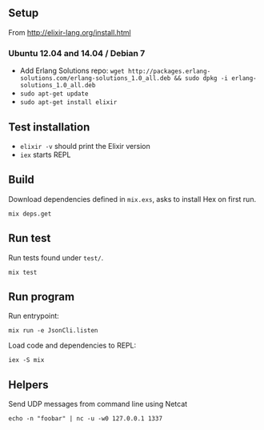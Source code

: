 Setup
-----

From http://elixir-lang.org/install.html

### Ubuntu 12.04 and 14.04 / Debian 7

 - Add Erlang Solutions repo: `wget http://packages.erlang-solutions.com/erlang-solutions_1.0_all.deb && sudo dpkg -i erlang-solutions_1.0_all.deb`
 - `sudo apt-get update`
 - `sudo apt-get install elixir`

Test installation
-----------------

 - `elixir -v` should print the Elixir version
 - `iex` starts REPL

Build
-----

Download dependencies defined in `mix.exs`, asks to install Hex on first run.

`mix deps.get`

Run test
--------

Run tests found under `test/`.

`mix test`

Run program
-----------

Run entrypoint:

`mix run -e JsonCli.listen`

Load code and dependencies to REPL:

`iex -S mix`

Helpers
-------

Send UDP messages from command line using Netcat

`echo -n "foobar" | nc -u -w0 127.0.0.1 1337`
